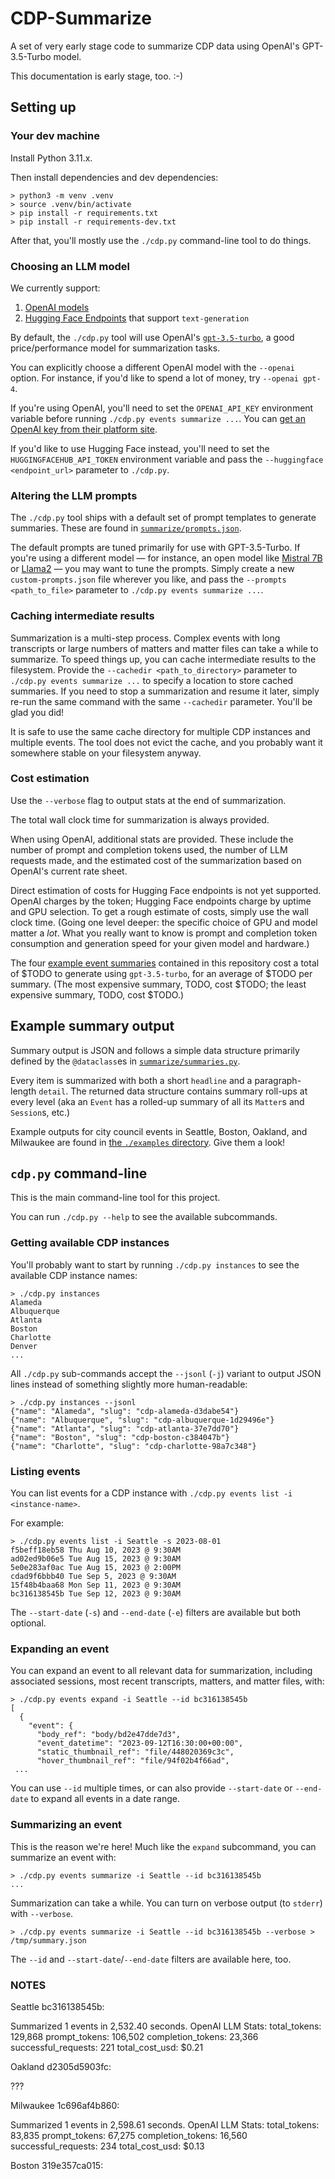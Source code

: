 # CDP-Summarize

A set of very early stage code to summarize CDP data using OpenAI's GPT-3.5-Turbo model.

This documentation is early stage, too. :-)

## Setting up

### Your dev machine

Install Python 3.11.x.

Then install dependencies and dev dependencies:

```console
> python3 -m venv .venv
> source .venv/bin/activate
> pip install -r requirements.txt
> pip install -r requirements-dev.txt
```

After that, you'll mostly use the `./cdp.py` command-line tool to do things.

### Choosing an LLM model

We currently support:

1. [OpenAI models](https://platform.openai.com/docs/models)
2. [Hugging Face Endpoints](https://huggingface.co/inference-endpoints) that support `text-generation`

By default, the `./cdp.py` tool will use OpenAI's [`gpt-3.5-turbo`](https://platform.openai.com/docs/models/gpt-3-5), a good price/performance model for summarization tasks.

You can explicitly choose a different OpenAI model with the `--openai` option. For instance, if you'd like to spend a lot of money, try `--openai gpt-4`.

If you're using OpenAI, you'll need to set the `OPENAI_API_KEY` environment variable before running `./cdp.py events summarize ...`. You can [get an OpenAI key from their platform site](https://platform.openai.com/).

If you'd like to use Hugging Face instead, you'll need to set the `HUGGINGFACEHUB_API_TOKEN` environment variable and pass the `--huggingface <endpoint_url>` parameter to `./cdp.py`.

### Altering the LLM prompts

The `./cdp.py` tool ships with a default set of prompt templates to generate summaries. These are found in [`summarize/prompts.json`](./summarize/prompts.json).

The default prompts are tuned primarily for use with GPT-3.5-Turbo. If you're using a different model &mdash; for instance, an open model like [Mistral 7B](https://huggingface.co/mistralai/Mistral-7B-v0.1) or [Llama2](https://huggingface.co/meta-llama) &mdash; you may want to tune the prompts. Simply create a new `custom-prompts.json` file wherever you like, and pass the `--prompts <path_to_file>` parameter to `./cdp.py events summarize ...`.

### Caching intermediate results

Summarization is a multi-step process. Complex events with long transcripts or large numbers of matters and matter files can take a while to summarize. To speed things up, you can cache intermediate results to the filesystem. Provide the `--cachedir <path_to_directory>` parameter to `./cdp.py events summarize ...` to specify a location to store cached summaries. If you need to stop a summarization and resume it later, simply re-run the same command with the same `--cachedir` parameter. You'll be glad you did!

It is safe to use the same cache directory for multiple CDP instances and multiple events. The tool does not evict the cache, and you probably want it somewhere stable on your filesystem anyway.

### Cost estimation

Use the `--verbose` flag to output stats at the end of summarization.

The total wall clock time for summarization is always provided.

When using OpenAI, additional stats are provided. These include the number of prompt and completion tokens used, the number of LLM requests made, and the estimated cost of the summarization based on OpenAI's current rate sheet.

Direct estimation of costs for Hugging Face endpoints is not yet supported. OpenAI charges by the token; Hugging Face endpoints charge by uptime and GPU selection. To get a rough estimate of costs, simply use the wall clock time. (Going one level deeper: the specific choice of GPU and model matter a _lot_. What you really want to know is prompt and completion token consumption and generation speed for your given model and hardware.)

The four [example event summaries](./examples/) contained in this repository cost a total of $TODO to generate using `gpt-3.5-turbo`, for an average of $TODO per summary. (The most expensive summary, TODO, cost $TODO; the least expensive summary, TODO, cost $TODO.)

## Example summary output

Summary output is JSON and follows a simple data structure primarily defined by the `@dataclass`es in [`summarize/summaries.py`](./summarize/summaries.py).

Every item is summarized with both a short `headline` and a paragraph-length `detail`. The returned data structure contains summary roll-ups at every level (aka an `Event` has a rolled-up summary of all its `Matter`s and `Session`s, etc.)

Example outputs for city council events in Seattle, Boston, Oakland, and Milwaukee are found in [the `./examples` directory](./examples/). Give them a look!

## `cdp.py` command-line

This is the main command-line tool for this project.

You can run `./cdp.py --help` to see the available subcommands.

### Getting available CDP instances

You'll probably want to start by running `./cdp.py instances` to see the available CDP instance names:

```console
> ./cdp.py instances
Alameda
Albuquerque
Atlanta
Boston
Charlotte
Denver
...
```

All `./cdp.py` sub-commands accept the `--jsonl` (`-j`) variant to output JSON lines instead of something slightly more human-readable:

```console
> ./cdp.py instances --jsonl
{"name": "Alameda", "slug": "cdp-alameda-d3dabe54"}
{"name": "Albuquerque", "slug": "cdp-albuquerque-1d29496e"}
{"name": "Atlanta", "slug": "cdp-atlanta-37e7dd70"}
{"name": "Boston", "slug": "cdp-boston-c384047b"}
{"name": "Charlotte", "slug": "cdp-charlotte-98a7c348"}
```

### Listing events

You can list events for a CDP instance with `./cdp.py events list -i <instance-name>`.

For example:

```console
> ./cdp.py events list -i Seattle -s 2023-08-01
f5beff18eb58 Thu Aug 10, 2023 @ 9:30AM
ad02ed9b06e5 Tue Aug 15, 2023 @ 9:30AM
5e0e283af0ac Tue Aug 15, 2023 @ 2:00PM
cdad9f6bbb40 Tue Sep 5, 2023 @ 9:30AM
15f48b4baa68 Mon Sep 11, 2023 @ 9:30AM
bc316138545b Tue Sep 12, 2023 @ 9:30AM
```

The `--start-date` (`-s`) and `--end-date` (`-e`) filters are available but both optional.

### Expanding an event

You can expand an event to all relevant data for summarization, including associated sessions, most recent transcripts, matters, and matter files, with:

```console
> ./cdp.py events expand -i Seattle --id bc316138545b
[
  {
    "event": {
      "body_ref": "body/bd2e47dde7d3",
      "event_datetime": "2023-09-12T16:30:00+00:00",
      "static_thumbnail_ref": "file/448020369c3c",
      "hover_thumbnail_ref": "file/94f02b4f66ad",
 ...
```

You can use `--id` multiple times, or can also provide `--start-date` or `--end-date` to expand all events in a date range.

### Summarizing an event

This is the reason we're here! Much like the `expand` subcommand, you can summarize an event with:

```console
> ./cdp.py events summarize -i Seattle --id bc316138545b
...
```

Summarization can take a while. You can turn on verbose output (to `stderr`) with `--verbose`.

```
> ./cdp.py events summarize -i Seattle --id bc316138545b --verbose > /tmp/summary.json
```

The `--id` and `--start-date`/`--end-date` filters are available here, too.

### NOTES

Seattle bc316138545b:

Summarized 1 events in 2,532.40 seconds.
OpenAI LLM Stats:
total_tokens: 129,868
prompt_tokens: 106,502
completion_tokens: 23,366
successful_requests: 221
total_cost_usd: $0.21

Oakland d2305d5903fc:

???

Milwaukee 1c696af4b860:

Summarized 1 events in 2,598.61 seconds.
OpenAI LLM Stats:
total_tokens: 83,835
prompt_tokens: 67,275
completion_tokens: 16,560
successful_requests: 234
total_cost_usd: $0.13

Boston 319e357ca015:

